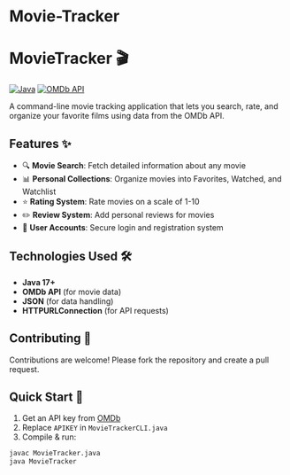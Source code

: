 # Movie-Tracker

# MovieTracker 🎬

[![Java](https://img.shields.io/badge/Java-17+-blue)](https://java.com)
[![OMDb API](https://img.shields.io/badge/OMDb%20API-1.0-green)](https://www.omdbapi.com/)

A command-line movie tracking application that lets you search, rate, and organize your favorite films using data from the OMDb API.

## Features ✨
- 🔍 **Movie Search**: Fetch detailed information about any movie
- 📊 **Personal Collections**: Organize movies into Favorites, Watched, and Watchlist
- ⭐ **Rating System**: Rate movies on a scale of 1-10
- ✏️ **Review System**: Add personal reviews for movies
- 🔐 **User Accounts**: Secure login and registration system

## Technologies Used 🛠️
- **Java 17+**
- **OMDb API** (for movie data)
- **JSON** (for data handling)
- **HTTPURLConnection** (for API requests)

## Contributing 🤝
Contributions are welcome! Please fork the repository and create a pull request.

## Quick Start 🚀
1. Get an API key from [OMDb](https://www.omdbapi.com/apikey.aspx)
2. Replace `APIKEY` in `MovieTrackerCLI.java`
3. Compile & run:
```bash
javac MovieTracker.java
java MovieTracker


